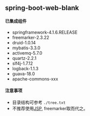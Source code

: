 ## spring-boot-web-blank

#### 已集成组件
- springframework-4.1.6.RELEASE
- freemarker-2.3.22
- druid-1.0.14
- mybatis-3.3.0
- activemq-5.7.0
- quartz-2.2.1
- slf4j-1.7.12
- logback-1.1.3
- guava-18.0
- apache-commons-xxx

#### 注意事项
- 目录结构可参考 `./tree.txt`
- 不推荐使用[JSP](http://docs.spring.io/spring-boot/docs/current/reference/htmlsingle/#boot-features-jsp-limitations), freemarker取而代之。